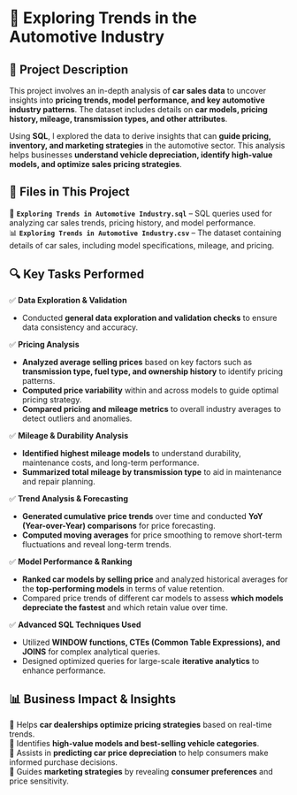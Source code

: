 # 🚗 **Exploring Trends in the Automotive Industry**  

## 📌 **Project Description**  
This project involves an in-depth analysis of **car sales data** to uncover insights into **pricing trends, model performance, and key automotive industry patterns**. The dataset includes details on **car models, pricing history, mileage, transmission types, and other attributes**.  

Using **SQL**, I explored the data to derive insights that can **guide pricing, inventory, and marketing strategies** in the automotive sector. This analysis helps businesses **understand vehicle depreciation, identify high-value models, and optimize sales pricing strategies**.  

## 📂 **Files in This Project**  
📄 **`Exploring Trends in Automotive Industry.sql`** – SQL queries used for analyzing car sales trends, pricing history, and model performance.  
📊 **`Exploring Trends in Automotive Industry.csv`** – The dataset containing details of car sales, including model specifications, mileage, and pricing.  

## 🔍 **Key Tasks Performed**  

✅ **Data Exploration & Validation**  
- Conducted **general data exploration and validation checks** to ensure data consistency and accuracy.  

✅ **Pricing Analysis**  
- **Analyzed average selling prices** based on key factors such as **transmission type, fuel type, and ownership history** to identify pricing patterns.  
- **Computed price variability** within and across models to guide optimal pricing strategy.  
- **Compared pricing and mileage metrics** to overall industry averages to detect outliers and anomalies.  

✅ **Mileage & Durability Analysis**  
- **Identified highest mileage models** to understand durability, maintenance costs, and long-term performance.  
- **Summarized total mileage by transmission type** to aid in maintenance and repair planning.  

✅ **Trend Analysis & Forecasting**  
- **Generated cumulative price trends** over time and conducted **YoY (Year-over-Year) comparisons** for price forecasting.  
- **Computed moving averages** for price smoothing to remove short-term fluctuations and reveal long-term trends.  

✅ **Model Performance & Ranking**  
- **Ranked car models by selling price** and analyzed historical averages for the **top-performing models** in terms of value retention.  
- Compared price trends of different car models to assess **which models depreciate the fastest** and which retain value over time.  

✅ **Advanced SQL Techniques Used**  
- Utilized **WINDOW functions, CTEs (Common Table Expressions), and JOINS** for complex analytical queries.  
- Designed optimized queries for large-scale **iterative analytics** to enhance performance.  

## 📊 **Business Impact & Insights**  
🔹 Helps **car dealerships optimize pricing strategies** based on real-time trends.  
🔹 Identifies **high-value models and best-selling vehicle categories**.  
🔹 Assists in **predicting car price depreciation** to help consumers make informed purchase decisions.  
🔹 Guides **marketing strategies** by revealing **consumer preferences** and price sensitivity.  


